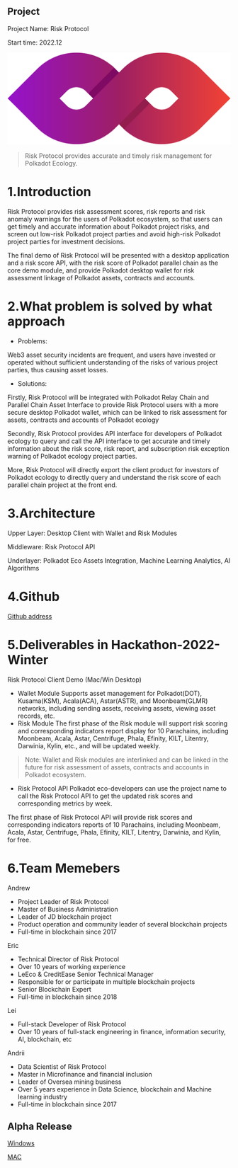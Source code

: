 ## Project

Project Name: Risk Protocol

Start time: 2022.12

![](docs/icon.png)

> Risk Protocol provides accurate and timely risk management for Polkadot Ecology.

# 1.Introduction

Risk Protocol provides risk assessment scores, risk reports and risk anomaly warnings for the users of Polkadot ecosystem, so that users can get timely and accurate information about Polkadot project risks, and screen out low-risk Polkadot project parties and avoid high-risk Polkadot project parties for investment decisions.

The final demo of Risk Protocol will be presented with a desktop application and a risk score API, with the risk score of Polkadot parallel chain as the core demo module, and provide Polkadot desktop wallet for risk assessment linkage of Polkadot assets, contracts and accounts.

# 2.What problem is solved by what approach

- Problems:

Web3 asset security incidents are frequent, and users have invested or operated without sufficient understanding of the risks of various project parties, thus causing asset losses.

- Solutions:

Firstly, Risk Protocol will be integrated with Polkadot Relay Chain and Parallel Chain Asset Interface to provide Risk Protocol users with a more secure desktop Polkadot wallet, which can be linked to risk assessment for assets, contracts and accounts of Polkadot ecology

Secondly, Risk Protocol provides API interface for developers of Polkadot ecology to query and call the API interface to get accurate and timely information about the risk score, risk report, and subscription risk exception warning of Polkadot ecology project parties.

More, Risk Protocol will directly export the client product for investors of Polkadot ecology to directly query and understand the risk score of each parallel chain project at the front end.

# 3.Architecture

Upper Layer: Desktop Client with Wallet and Risk Modules

Middleware: Risk Protocol API

Underlayer: Polkadot Eco Assets Integration, Machine Learning Analytics, AI Algorithms

# 4.Github

[Github address](https://github.com/Ericwa0x/hackathon-2022-winter/tree/main/teams/18-Web3box)

# 5.Deliverables in Hackathon-2022-Winter

Risk Protocol Client Demo (Mac/Win Desktop)

- Wallet Module
  Supports asset management for Polkadot(DOT), Kusama(KSM), Acala(ACA), Astar(ASTR), and Moonbeam(GLMR) networks, including sending assets, receiving assets, viewing asset records, etc.
- Risk Module
  The first phase of the Risk module will support risk scoring and corresponding indicators report display for 10 Parachains, including Moonbeam, Acala, Astar, Centrifuge, Phala, Efinity, KILT, Litentry, Darwinia, Kylin, etc., and will be updated weekly.

> Note: Wallet and Risk modules are interlinked and can be linked in the future for risk assessment of assets, contracts and accounts in Polkadot ecosystem.

- Risk Protocol API
  Polkadot eco-developers can use the project name to call the Risk Protocol API to get the updated risk scores and corresponding metrics by week.

The first phase of Risk Protocol API will provide risk scores and corresponding indicators reports of 10 Parachains, including Moonbeam, Acala, Astar, Centrifuge, Phala, Efinity, KILT, Litentry, Darwinia, and Kylin, for free.

# 6.Team Memebers

Andrew

- Project Leader of Risk Protocol
- Master of Business Administration
- Leader of JD blockchain project
- Product operation and community leader of several blockchain projects
- Full-time in blockchain since 2017

Eric

- Technical Director of Risk Protocol
- Over 10 years of working experience
- LeEco & CreditEase Senior Technical Manager
- Responsible for or participate in multiple blockchain projects
- Senior Blockchain Expert
- Full-time in blockchain since 2018

Lei

- Full-stack Developer of Risk Protocol
- Over 10 years of full-stack engineering in finance, information security, AI, blockchain, etc

Andrii

- Data Scientist of Risk Protocol
- Master in Microfinance and financial inclusion
- Leader of Oversea mining business
- Over 5 years experience in Data Science, blockchain and Machine learning industry
- Full-time in blockchain since 2017

## Alpha Release 

[Windows](https://drive.google.com/file/d/1bPFI1aMH1Y3L1MAXfXrF_1aMzCWwTHbS/view?usp=share_link)

[MAC](https://drive.google.com/file/d/1VgasMZOzVfIzqWZiiYP7dyWOVrvQ5csv/view?usp=share_link)
